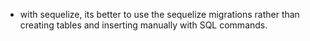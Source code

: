 
- with sequelize, its better to use the sequelize migrations rather than creating tables and inserting manually with SQL commands.
